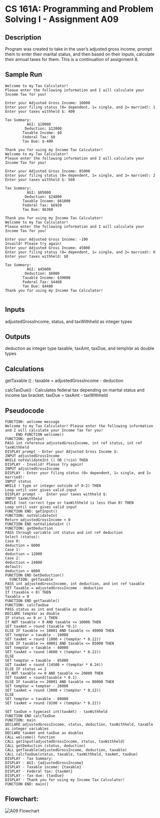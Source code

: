 # CS 161A: Programming and Problem Solving I - Assignment A09

## Description
Program was created to take in the user’s adjusted gross income, prompt them to enter their marital status, and then based on their inputs, 
calculate their annual taxes for them. This is a continuation of assignment 8.

## Sample Run

```
Welcome to my Tax Calculator!
Please enter the following information and I will calculate your Income Tax for you!

Enter your Adjusted Gross Income: 10000
Enter your filing status (0= dependent, 1= single, and 2= married): 1
Enter your taxes withheld $: 400

Tax Summary:
          AGI: $10000
         Deduction: $12000
        Taxable Income: $0
        Federal Tax: $0
        Tax Due: $-400
        
Thank you for using my Income Tax Calculator!
Welcome to my Tax Calculator!
Please enter the following information and I will calculate your Income Tax for you!

Enter your Adjusted Gross Income: 85000
Enter your filing status (0= dependent, 1= single, and 2= married): 2
Enter your taxes withheld $: 560

Tax Summary:
          AGI: $85000
         Deduction: $24000
        Taxable Income: $61000
        Federal Tax: $6920
        Tax Due: $6360
        
Thank you for using my Income Tax Calculator!
Welcome to my Tax Calculator!
Please enter the following information and I will calculate your Income Tax for you!

Enter your Adjusted Gross Income: -100
Invaild! Please try again!
Enter your Adjusted Gross Income: 45000
Enter your filing status (0= dependent, 1= single, and 2= married): 0
Enter your taxes withheld: $0

Tax Summary:
          AGI: $45000
         Deduction: $6000
        Taxable Income: $39000
        Federal Tax: $4480
        Tax Due: $4480
Thank you for using my Income Tax Calculator!


```

## Inputs

adjustedGrossIncome, status, and taxWithheld as integer types

## Outputs
deduction as integer type
taxable, taxAmt, taxDue, and tempVar as double types

## Calculations
getTaxable () : taxable = adjustedGrossIncome - deduction

calcTaxDue() :
Calculates federal tax depending on marital status and income tax bracket.
taxDue = taxAmt - taxWithheld

## Pseudocode

```
FUNCTION: welcome message
Welcome to my Tax Calculator! Please enter the following information and I will calculate your Income Tax for you!
     END FUNCTION welcome()
FUNCTION: getInput 
PASS int reference adjustedGrossIncome, int ref status, int ref taxWithheld
DISPLAY prompt - Enter your Adjusted Gross Income $: 
INPUT adjustedGrossIncome
WHILE notValidateInt () OR (!cin) THEN
DISPLAY - Invalid! Please try again!
INPUT adjustedGrossIncome
DISPLAY - Enter your filing status (0= dependent, 1= single, and 2= married):
INPUT status
WHILE ( type or integer outside of 0-2) THEN
Loop until user gives valid input
DISPLAY prompt -   Enter your taxes withheld $:
INPUT taxWithheld
WHILE (not correct type or taxWithheld is less than 0) THEN
Loop until user gives valid input 
FUNCTION END: getInput()
FUNCTION: notValidateInt 
Return adjustedGrossIncome < 0 
FUNCTION END notValidateInt ()
FUNCTION: getDeduction
PASS through variable int status and int ref deduction
Select (status):
Case 0:
deduction = 6000
Case 1:
deduction = 12000
Case 2:
deduction = 24000
default:
deduction = 6000
FUNCTION END GetDeduction()
  FUNCTION: getTaxable
PASS int adjustedGrossIncome, int deduction, and int ref taxable
SET Taxable = adjustedGrossIncome - deduction
If (taxable < 0) THEN
Taxable = 0
FUNCTION END getTaxable()
FUNCTION: calcTaxDue 
PASS status as int and taxable as double
DECLARE tempVar as double
IF status == 0 or 1 THEN
If NOT taxable < 0 AND taxable <= 10000 THEN
SET taxAmt = round (taxable *0.1)
ELSE IF taxable >= 10001 AND taxable <= 40000 THEN 
SET tempVar = taxable - 10000
SET taxAmt = round (1000 + (tempVar * 0.12))
ELSE IF taxable >= 40001 AND taxable <= 85000 THEN
SET tempVar = taxable - 40000
SET taxAmt = round (4600 + (tempVar * 0.22))
ELSE 
SET tempVar = taxable - 85000
SET taxAmt = round (14500 + (tempVar * 0.24))
ELSE IF status == 2
If NOT taxable <= 0 AND taxable <= 20000 THEN 
SET taxAmt = round(taxable * 0.1)
ELSE IF taxable >= 20001 AND taxable <= 80000 THEN
SET tempVar = tempVar - 20000
SET taxAmt = round (2000 + (tempVar * 0.12))
ELSE
SET tempVar = taxable - 80000
SET taxAmt = round (9200 + (tempVar * 0.22))

SET taxDue = typecast int(taxAmt) - taxWithheld
FUNCTION END calcTaxDue
FUNCTION: main
DECLARE adjustedGrossIncome, status, deduction, taxWithheld, taxable as integer variables
DECLARE taxAmt and taxDue as doubles
CALL welcome() function
CALL getInput(adjustedGrossIncome, status, taxWithheld)
CALL getDeduction (status, deduction)
CALL getTaxable(adjustedGrossIncome, deduction, taxable)
CALL calcTaxDue(status, taxable, taxWithheld, taxAmt, taxDue)
DISPLAY - Tax Summary: 
DISPLAY - AGI: {adjustedGrossIncome}
DISPLAY - Taxable income: {taxable}
DISPLAY - Federal tax: {taxAmt}
DISPLAY - Tax due: {taxDue}
DISPLAY - Thank you for using my Income Tax Calculator!
FUNCTION END: main() 
```

## Flowchart:
![A09 Flowchart](./A09-flowchart.png)
